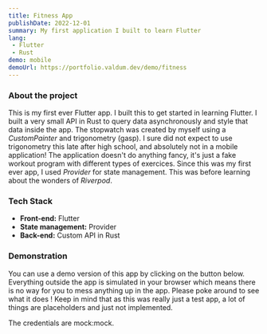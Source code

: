 ```yaml
---
title: Fitness App
publishDate: 2022-12-01
summary: My first application I built to learn Flutter
lang: 
 - Flutter
 - Rust
demo: mobile
demoUrl: https://portfolio.valdum.dev/demo/fitness
---
```


### About the project

This is my first ever Flutter app. I built this to get started in learning Flutter. I built a very small API in Rust to query data asynchronously and style that data inside the app. The stopwatch was created by myself using a *CustomPainter* and trigonometry (gasp). I sure did not expect to use trigonometry this late after high school, and absolutely not in a mobile application! The application doesn't do anything fancy, it's just a fake workout program with different types of exercices. Since this was my first ever app, I used *Provider* for state management. This was before learning about the wonders of *Riverpod*.

### Tech Stack

- **Front-end:** Flutter
- **State management:** Provider
- **Back-end:** Custom API in Rust

### Demonstration

You can use a demo version of this app by clicking on the button below. Everything outside the app is simulated in your browser which means there is no way for you to mess anything up in the app. Please poke around to see what it does ! Keep in mind that as this was really just a test app, a lot of things are placeholders and just not implemented.

The credentials are mock:mock.